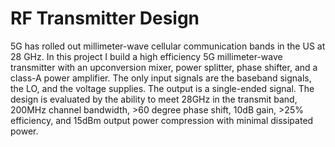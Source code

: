 # RF Transmitter Design

5G has rolled out millimeter-wave cellular communication bands in the US at 28 GHz. In this project I build a high efficiency 5G millimeter-wave transmitter with an upconversion mixer, power splitter, phase shifter, and a class-A power amplifier. The only input signals are the baseband signals, the LO, and the voltage supplies. The output is a single-ended signal. The design is evaluated by the ability to meet 28GHz in the transmit band, 200MHz channel bandwidth, >60 degree phase shift, 10dB gain, >25% efficiency, and 15dBm output power compression with minimal dissipated power.
